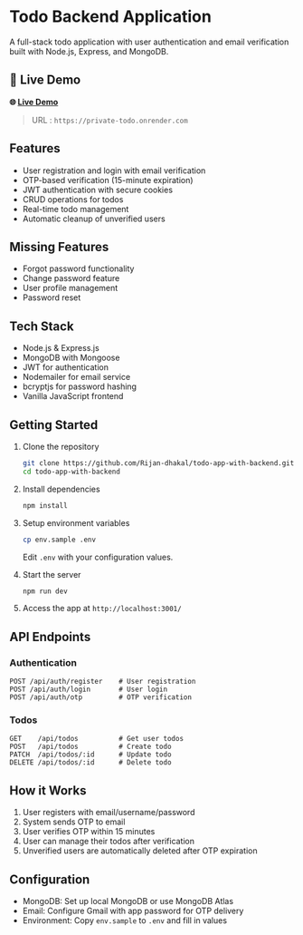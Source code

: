 # Todo Backend Application

A full-stack todo application with user authentication and email verification built with Node.js, Express, and MongoDB.

## 🚀 Live Demo

**🌐 [Live Demo](https://private-todo.onrender.com)**  
> URL : `https://private-todo.onrender.com`


## Features

- User registration and login with email verification
- OTP-based verification (15-minute expiration)
- JWT authentication with secure cookies
- CRUD operations for todos
- Real-time todo management
- Automatic cleanup of unverified users

## Missing Features

- Forgot password functionality
- Change password feature
- User profile management
- Password reset

## Tech Stack

- Node.js & Express.js
- MongoDB with Mongoose
- JWT for authentication
- Nodemailer for email service
- bcryptjs for password hashing
- Vanilla JavaScript frontend

## Getting Started

1. Clone the repository
   ```bash
   git clone https://github.com/Rijan-dhakal/todo-app-with-backend.git
   cd todo-app-with-backend
   ```

2. Install dependencies
   ```bash
   npm install
   ```

3. Setup environment variables
   ```bash
   cp env.sample .env
   ```
   Edit `.env` with your configuration values.

4. Start the server
   ```bash
   npm run dev
   ```

5. Access the app at `http://localhost:3001/`

## API Endpoints

### Authentication
```
POST /api/auth/register    # User registration
POST /api/auth/login       # User login
POST /api/auth/otp         # OTP verification
```

### Todos
```
GET    /api/todos          # Get user todos
POST   /api/todos          # Create todo
PATCH  /api/todos/:id      # Update todo
DELETE /api/todos/:id      # Delete todo
```

## How it Works

1. User registers with email/username/password
2. System sends OTP to email
3. User verifies OTP within 15 minutes
4. User can manage their todos after verification
5. Unverified users are automatically deleted after OTP expiration

## Configuration

- MongoDB: Set up local MongoDB or use MongoDB Atlas
- Email: Configure Gmail with app password for OTP delivery
- Environment: Copy `env.sample` to `.env` and fill in values



